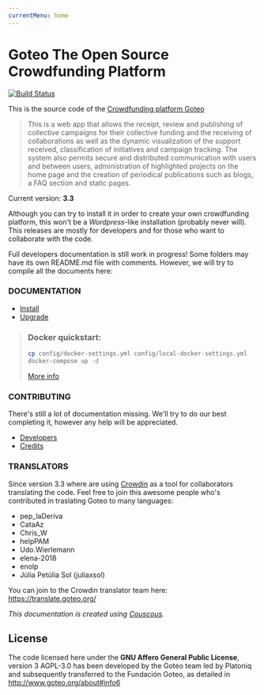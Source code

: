 ```yaml
---
currentMenu: home
---
```

Goteo The Open Source Crowdfunding Platform
===========================================

[![Build Status](https://travis-ci.org/GoteoFoundation/goteo.svg?branch=devel)](https://travis-ci.org/GoteoFoundation/goteo)

This is the source code of the [Crowdfunding platform Goteo](http://goteo.org)

> This is a web app that allows the receipt, review and publishing of collective campaigns for their collective funding and the receiving of collaborations as well as the dynamic visualization of the support received, classification of initiatives and campaign tracking. The system also permits secure and distributed communication with users and between users, administration of highlighted projects on the home page and the creation of periodical publications such as blogs, a FAQ section and static pages.

Current version: **3.3**

Although you can try to install it in order to create your own crowdfunding platform, this won't be a *Wordpress*-like installation (probably never will). This releases are mostly for developers and for those who want to collaborate with the code.

Full developers documentation is still work in progress!
Some folders may have its own README.md file with comments. However, we will try to compile all the documents here:

### DOCUMENTATION

- [Install](http://goteofoundation.github.io/goteo/docs/install.html)
- [Upgrade](http://goteofoundation.github.io/goteo/docs/upgrade.html)

> ### Docker quickstart:
> 
> ```bash
> cp config/docker-settings.yml config/local-docker-settings.yml
> docker-compose up -d
> ```
> [More info](http://goteofoundation.github.io/goteo/docs/developers/environment.html#docker)

### CONTRIBUTING

There's still a lot of documentation missing. We'll try to do our best completing it, however any help will be appreciated.

- [Developers](http://goteofoundation.github.io/goteo/docs/developers/environment.html)
- [Credits](http://goteofoundation.github.io/goteo/release_notes.html)

### TRANSLATORS

Since version 3.3 where are using [Crowdin](https://crowdin.com/) as a tool for collaborators translating the code. Feel free to join this awesome people who's contributed in traslating Goteo to many languages:

<translators>

<ul>
	<li>pep_laDeriva</li>
	<li>CataAz</li>
	<li>Chris_W</li>
	<li>helpPAM</li>
	<li>Udo.Wierlemann</li>
	<li>elena-2018</li>
	<li>enolp</li>
	<li>Júlia Petúlia Sol (juliaxsol)</li>
</ul>
</translators>

You can join to the Crowdin translator team here: https://translate.goteo.org/


*This documentation is created using [Couscous](http://couscous.io).*

License
-------

The code licensed here under the **GNU Affero General Public License**, version 3 AGPL-3.0 has been developed by the Goteo team led by Platoniq and subsequently transferred to the Fundación Goteo, as detailed in http://www.goteo.org/about#info6

